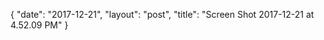 {
   "date": "2017-12-21",
   "layout": "post",
   "title": "Screen Shot 2017-12-21 at 4.52.09 PM"
}


